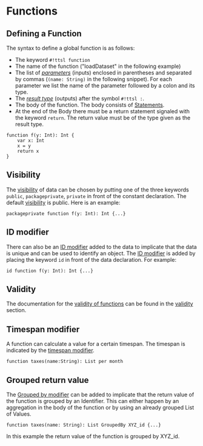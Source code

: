 # Functions

## Defining a Function

The syntax to define a global function is as follows:

- The keyword `#!ttsl function`
- The name of the function ("loadDataset" in the following example)
- The list of [_parameters_][Parameters] (inputs) enclosed in parentheses and separated by commas (`(name: String)` in the following snippet). For each parameter we list the name of the parameter followed by a colon and its type.
- The [_result type_][Type] (outputs) after the symbol `#!ttsl :`.
- The body of the function. The body consists of [Statements][Statement].
- At the end of the Body there must be a return statement signaled with the keyword `return`. The return value must be of the type given as the result type.

```ttsl
function f(y: Int): Int {
    var x: Int
    x = y
    return x
}
```

## Visibility

The [visibility][Visibility] of data can be chosen by putting one of the three keywords `public`, `packageprivate`, `private` in front of the constant declaration. The default [visibility][Visibility] is public. Here is an example:

```ttsl
packageprivate function f(y: Int): Int {...}
```

## ID modifier

There can also be an [ID modifier][id] added to the data to implicate that the data is unique and can be used to identify an object. The [ID modifier][id] is added by placing the keyword `id` in front of the data declaration. For example:

```ttsl
id function f(y: Int): Int {...}
```

## Validity

The documentation for the [validity of functions][functionValidity] can be found in the [validity][Validity] section.

## Timespan modifier

A function can calculate a value for a certain timespan. The timespan is indicated by the [timespan modifier][timespan modifier].

```ttsl
function taxes(name:String): List per month
```

## Grouped return value

The [Grouped by modifier][groupedBy] can be added to implicate that the return value of the function is grouped by an Identifier. This can either happen by an aggregation in the body of the function or by using an already grouped List of Values.

```ttsl
function taxes(name: String): List GroupedBy XYZ_id {...}
```

In this example the return value of the function is grouped by XYZ_id.

[Parameters]: parameters.md
[Type]: types.md
[id]: modifier.md#id
[Visibility]: visibility.md
[Validity]: validity.md
[functionValidity]: validity.md#functions
[groupedBy]: modifier.md#groupedBy
[timespan modifier]:modifier.md#timespan
[Statement]: statements.md]
